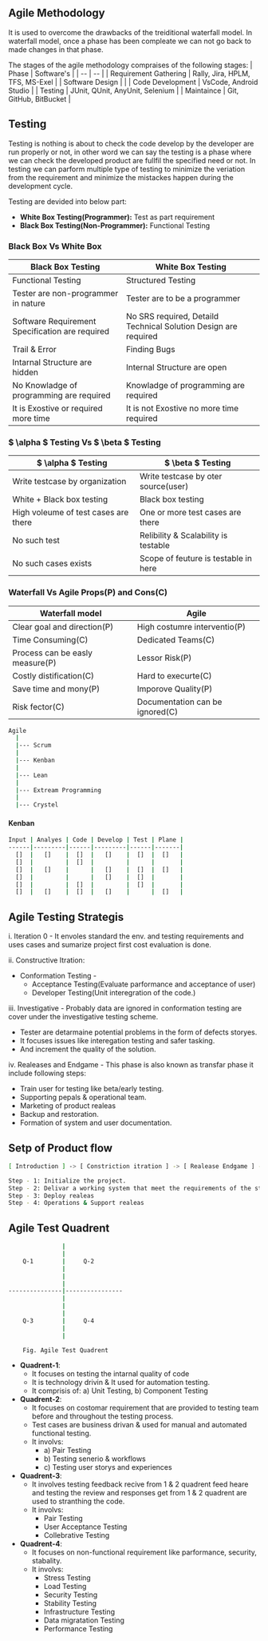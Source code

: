 ## Agile Methodology
It is used to overcome the drawbacks of the treiditional waterfall model. In waterfall model, once a phase has been compleate we can not go back to made changes in that phase.

The stages of the agile methodology compraises of the following stages:
| Phase | Software's |
| -- | -- |
| Requirement Gathering | Rally, Jira, HPLM, TFS, MS-Exel |
| Software Design | |
| Code Development | VsCode, Android Studio |
| Testing | JUnit, QUnit, AnyUnit, Selenium |
| Maintaince | Git, GitHub, BitBucket |

## Testing
Testing is nothing is about to check the code develop by the developer are run properly or not, in other word we can say the testing is a phase where we can check the developed product are fullfil the specified need or not. In testing we can parform multiple type of testing to minimize the veriation from the requirement and minimize the mistackes happen during the development cycle.

Testing are devided into below part:
- <b>White Box Testing(Programmer):</b> Test as part requirement
- <b>Black Box Testing(Non-Programmer):</b> Functional Testing

### Black Box Vs White Box

| Black Box Testing | White Box Testing |
| -- | -- |
| Functional Testing | Structured Testing |
| Tester are non-programmer in nature | Tester are to be a programmer |
| Software Requirement Specification are required | No SRS required, Detaild Technical Solution Design are required |
| Trail & Error | Finding Bugs |
| Intarnal Structure are hidden | Internal Structure are open |
| No Knowladge of programming are required | Knowladge of programming are required |
| It is Exostive or required more time | It is not Exostive no more time required |

### $ \alpha $ Testing Vs $ \beta $ Testing
| $ \alpha $ Testing | $ \beta $ Testing |
| -- | -- |
| Write testcase by organization | Write testcase by oter source(user) |
| White + Black box testing | Black box testing |
| High voleume of test cases are there | One or more test cases are there |
| No such test | Relibility & Scalability is testable |
| No such cases exists | Scope of feuture is testable in here |

### Waterfall Vs Agile Props(P) and Cons(C)
| Waterfall model | Agile |
| -- | -- |
| Clear goal and direction(P) | High costumre interventio(P) |
| Time Consuming(C) | Dedicated Teams(C) |
| Process can be easly measure(P) | Lessor Risk(P) |
| Costly distification(C) | Hard to execurte(C) |
| Save time and mony(P) | Imporove Quality(P) |
| Risk fector(C) | Documentation can be ignored(C) |

```bash
Agile
  |
  |--- Scrum
  |
  |--- Kenban
  |
  |--- Lean
  |
  |--- Extream Programming
  |
  |--- Crystel
```

#### Kenban
```bash
Input | Analyes | Code | Develop | Test | Plane |
------|---------|------|---------|------|-------|
  []  |   []    |  []  |   []    |  []  |  []   |
  []  |         |  []  |         |      |       |
  []  |   []    |      |   []    |  []  |  []   |
  []  |         |      |   []    |  []  |       |
  []  |         |  []  |         |  []  |       |
  []  |   []    |  []  |   []    |      |  []   |
```

## Agile Testing Strategis
i. Iteration 0 - It envoles standard the env. and testing requirements and uses cases and sumarize project first cost evaluation is done.

ii. Constructive Itration:
- Conformation Testing - 
    - Acceptance Testing(Evaluate parformance and acceptance of user)
    - Developer Testing(Unit interegration of the code.)

iii. Investigative - Probably data are ignored in conformation testing are cover under the investigative testing scheme.
- Tester are detarmaine potential problems in the form of defects storyes.
- It focuses issues like interegation testing and safer tasking.
- And increment the quality of the solution.

iv. Realeases and Endgame - This phase is also known as transfar phase it include following steps:
- Train user for testing like beta/early testing.
- Supporting pepals & operational team.
- Marketing of product realeas
- Backup and restoration.
- Formation of system and user documentation.

## Setp of Product flow
```bash
[ Introduction ] -> [ Constriction itration ] -> [ Realease Endgame ] -> [ Production ]

Step - 1: Initialize the project.
Step - 2: Delivar a working system that meet the requirements of the stack holders.
Step - 3: Deploy realeas
Step - 4: Operations & Support realeas
```

## Agile Test Quadrent
```bash
               |
               |
    Q-1        |     Q-2
               |
               |
               |
---------------|----------------
               |
               |
               |
    Q-3        |     Q-4
               |
               |

    Fig. Agile Test Quadrent
```
- <b>Quadrent-1</b>:
    - It focuses on testing the intarnal quality of code
    - It is technology drivin & It used for automation testing.
    - It comprisis of: a) Unit Testing, b) Component Testing
- <b>Quadrent-2</b>:
    - It focuses on costomar requirement that are provided to testing team before and throughout the testing process.
    - Test cases are business drivan & used for manual and automated functional testing.
    - It involvs: 
        - a) Pair Testing
        - b) Testing senerio & workflows
        - c) Testing user storys and experiences
- <b>Quadrent-3</b>:
    - It involves testing feedback recive from 1 & 2 quadrent feed heare and testing the review and responses get from 1 & 2 quadrent are used to stranthing the code.
    - It involvs:
        - Pair Testing
        - User Acceptance Testing
        - Collebrative Testing
- <b>Quadrent-4</b>:
    - It focuses on non-functional requirement like parformance, security, stabality.
    - It involvs:
        - Stress Testing
        - Load Testing
        - Security Testing
        - Stability Testing
        - Infrastructure Testing
        - Data migratation Testing
        - Performance Testing
